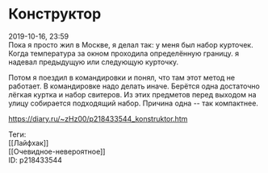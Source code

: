Конструктор
============

   
 2019-10-16, 23:59   
  Пока я просто жил в Москве, я делал так: у меня был набор курточек. Когда температура за окном проходила определённую границу. я надевал предыдущую или следующую курточку.   
   
 Потом я поездил в командировки и понял, что там этот метод не работает. В командировке надо делать иначе. Берётся одна достаточно лёгкая куртка и набор свитеров. Из этих предметов перед выходом на улицу собирается подходящий набор. Причина одна -- так компактнее.   
    
 <https://diary.ru/~zHz00/p218433544_konstruktor.htm>   
   
 Теги:   
 [[Лайфхак]]   
 [[Очевидное-невероятное]]   
 ID: p218433544